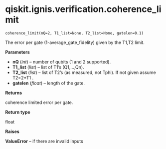 <span id="qiskit-ignis-verification-coherence-limit" />

# qiskit.ignis.verification.coherence\_limit



`coherence_limit(nQ=2, T1_list=None, T2_list=None, gatelen=0.1)`

The error per gate (1-average\_gate\_fidelity) given by the T1,T2 limit.

**Parameters**

*   **nQ** (*int*) – number of qubits (1 and 2 supported).
*   **T1\_list** (*list*) – list of T1’s (Q1,…,Qn).
*   **T2\_list** (*list*) – list of T2’s (as measured, not Tphi). If not given assume T2=2\*T1 .
*   **gatelen** (*float*) – length of the gate.

**Returns**

coherence limited error per gate.

**Return type**

float

**Raises**

**ValueError** – if there are invalid inputs
